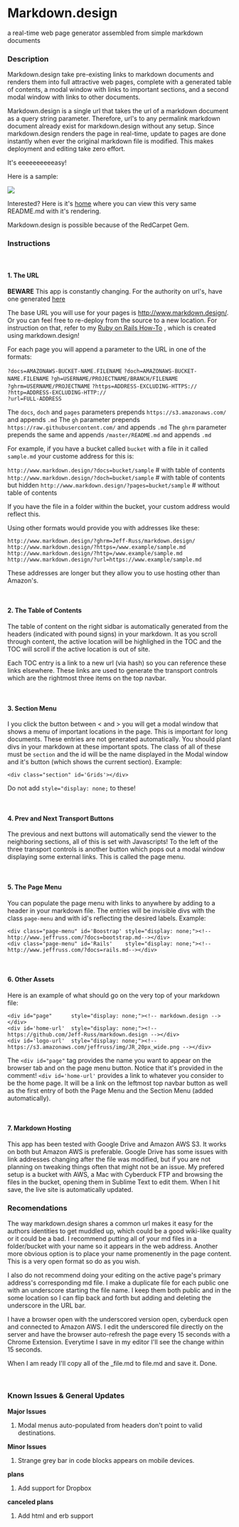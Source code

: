 
<div id="page"      style="display: none;"><!--md.design--></div>
<div id='home-url'  style="display: none;"><!--http://www.markdown.design--></div>
<div id='logo-url'  style="display: none;"><!--https://s3.amazonaws.com/jeffruss/img/JR_20px_wide.png--></div>

<div class="page-menu" id='On Github'    style="display: none;"><!--https://github.com/Jeff-Russ/markdown.design--></div>
<div class="page-menu" id='Author'    style="display: none;"><!--http://www.markdown.design--></div>
<div class="page-menu" id='Example 1' style="display: none;"><!--http://www.markdown.design/?docs=bootstrap--></div>
<div class="page-menu" id='Example 2' style="display: none;"><!--http://www.markdown.design/?docs=rails--></div>

<div class="section" id='About'></div> 

# Markdown.design

a real-time web page generator assembled from simple markdown documents

### Description

Markdown.design take pre-existing links to markdown documents and renders them into 
full attractive web pages, complete with a generated table of contents, a modal 
window with links to important sections, and a second modal window with links to
other documents. 

Markdown.design is a single url that takes the url of a markdown document as a query 
string parameter. Therefore, url's to any permalink markdown document already 
exist for markdown.design without any setup. Since markdown.design renders the page in 
real-time, update to pages are done instantly when ever the original markdown 
file is modified. This makes deployment and editing take zero effort.  

It's eeeeeeeeeeasy!  

<p class='github-only'> Here is a sample:</p>

<img class='github-only' 
src='https://s3.amazonaws.com/markdown.design/mddesign_preview.png'>

Interested? Here is it's [home](http://www.markdown.design/?file=README) where you can
view this very same README.md with it's rendering.

Markdown.design is possible because of the RedCarpet Gem.

<div class="section" id='Instructions'></div> 

### Instructions

<br /><div class="section" id="URL's"></div> 

#### 1. The URL

**BEWARE** This app is constantly changing. For the authority on url's, have one 
generated [here](http://markdown.design/)

The base URL you will use for your pages is http://www.markdown.design/.
Or you can feel free to re-deploy from the source to a new location. For instruction 
on that, refer to my [Ruby on Rails How-To](http://www.jeffruss.com/?docs=rails)
, which is created using markdown.design!

For each page you will append a parameter to the URL in one of the formats:  
    
`?docs=AMAZONAWS-BUCKET-NAME.FILENAME` 
`?doch=AMAZONAWS-BUCKET-NAME.FILENAME` 
`?gh=USERNAME/PROJECTNAME/BRANCH/FILENAME`  
`?ghrm=USERNAME/PROJECTNAME` 
`?https=ADDRESS-EXCLUDING-HTTPS://`  
`?http=ADDRESS-EXCLUDING-HTTP://`  
`?url=FULL-ADDRESS`  

The `docs`, `doch` and `pages` parameters prepends `https://s3.amazonaws.com/` and appends `.md`
The `gh` parameter prepends `https://raw.githubusercontent.com/` and appends `.md`
The `ghrm` parameter prepends the same and appends `/master/README.md` and appends `.md`

For example, if you have a bucket called `bucket` with a file in it called `sample.md` 
your custome address for this is:  
  
`http://www.markdown.design/?docs=bucket/sample`  # with table of contents
`http://www.markdown.design/?doch=bucket/sample`  # with table of contents but hidden
`http://www.markdown.design/?pages=bucket/sample` # without table of contents

If you have the file in a folder within the bucket, your custom address would 
reflect this.  
  
Using other formats would provide you with addresses like these:

`http://www.markdown.design/?ghrm=Jeff-Russ/markdown.design/`
`http://www.markdown.design/?https=/www.example/sample.md`  
`http://www.markdown.design/?http=/www.example/sample.md`  
`http://www.markdown.design/?url=https://www.example/sample.md` 

These addresses are longer but they allow you to use hosting other than Amazon's. 

<br />

<div class="section" id='TOC'></div> 

#### 2. The Table of Contents

The table of content on the right sidbar is automatically generated from the 
headers (indicated with pound signs) in your markdown. It as you scroll through 
content, the active location will be highlighed in the TOC and the TOC will scroll 
if the active location is out of site.  

Each TOC entry is a link to a new url (via hash) so you can reference these links 
elsewhere. These links are used to generate the transport controls which are the 
rightmost three items on the top navbar.

<br />
<div class="section" id='Menu Bar'></div> 

#### 3. Section Menu

I you click the button between < and > you will get a modal window that shows a 
menu of important locations in the page. This is important for long documents. 
These entries are not generated automatically. You should plant divs in your 
markdown at these important spots. The class of all of these must be `section` 
and the id will be the name displayed in the Modal window and it's button (which 
shows the current section). Example:

    <div class="section" id='Grids'></div> 

Do not add `style="display: none;` to these!  

<br />

#### 4. Prev and Next Transport Buttons

The previous and next buttons will automatically send the viewer to the neighboring 
sections, all of this is set with Javascripts! To the left of the three transport 
controls is another button which pops out a modal window displaying some external 
links. This is called the page menu.

<br />

#### 5. The Page Menu

You can populate the page menu with links to anywhere by adding to a header in your 
markdown file. The entries will be invisible divs with the class `page-menu` and 
with id's reflecting the desired labels. Example:

    <div class="page-menu" id='Boostrap' style="display: none;"><!--http://www.jeffruss.com/?docs=bootstrap.md--></div>
    <div class="page-menu" id='Rails'    style="display: none;"><!--http://www.jeffruss.com/?docs=rails.md--></div>

<br />
<div class="section" id='Assets'></div> 

#### 6. Other Assets

Here is an example of what should go on the very top of your markdown file:

    <div id="page"      style="display: none;"><!-- markdown.design --></div>
    <div id='home-url'  style="display: none;"><!-- https://github.com/Jeff-Russ/markdown.design --></div>
    <div id='logo-url'  style="display: none;"><!-- https://s3.amazonaws.com/jeffruss/img/JR_20px_wide.png --></div>

The `<div id="page"` tag provides the name you want to appear on the browser tab 
and on the page menu button. Notice that it's provided in the comment! 
`<div id='home-url'` provides a link to whatever you consider to be the home page. 
It will be a link on the leftmost top navbar button as well as the first entry 
of both the Page Menu and the Section Menu (added automatically). 

<br /><div class="section" id='The .md'></div> 

#### 7. Markdown Hosting

This app has been tested with Google Drive and Amazon AWS S3. It works on both 
but Amazon AWS is preferable. Google Drive has some issues with link addresses 
changing after the file was modified, but if you are not planning on tweaking 
things often that might not be an issue. My prefered setup is a bucket with AWS, 
a Mac with Cyberduck FTP and browsing the files in the bucket, opening them in 
Sublime Text to edit them. When I hit save, the live site is automatically updated. 

### Recomendations

The way markdown.design shares a common url makes it easy for the authors identities 
to get muddled up, which could be a good wiki-like quality or it could be a bad. 
I recommend putting all of your md files in a folder/bucket with your name so it 
appears in the web address. Another more obvious option is to place your name 
promenently in the page content. This is a very open format so do as you wish.  

I also do not recommend doing your editing on the active page's primary address's
corresponding md file. I make a duplicate file for each public one with an 
underscore starting the file name. I keep them both public and in the some location 
so I can flip back and forth but adding and deleting the underscore in the URL 
bar. 

I have a browser open with the underscored version open, cyberduck open and 
connected to Amazon AWS. I edit the underscored file directly on the server and 
have the browser auto-refresh the page every 15 seconds with a Chrome Extension.
Everytime I save in my editor I'll see the change within 15 seconds. 

When I am ready I'll copy all of the _file.md to file.md and save it. Done.

<br /><div class="section" id='News'></div> 

### Known Issues & General Updates

**Major Issues**

1. Modal menus auto-populated from headers don't point to valid destinations.

**Minor Issues**

1. Strange grey bar in code blocks appears on mobile devices.

<!--**Fixed/Added in this most recent commit** -->

<!--1. Better support for non-toc pages!-->

**plans**

1. Add support for Dropbox

**canceled plans**

1. Add html and erb support  